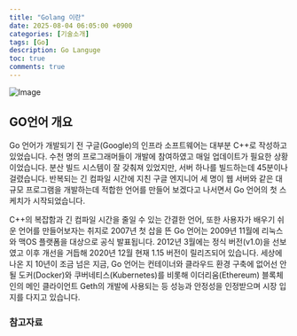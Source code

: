 ```yaml
---
title: "Golang 이란"
date: 2025-08-04 06:05:00 +0900
categories: [기술소개]
tags: [Go]
description: Go Languge
toc: true
comments: true
---
```


![Image](https://prod-files-secure.s3.us-west-2.amazonaws.com/e6db513d-ec54-40ff-aa74-2487b0bcfe15/128b8808-c477-43f7-9252-6d65036866ed/Untitled.png?X-Amz-Algorithm=AWS4-HMAC-SHA256&X-Amz-Content-Sha256=UNSIGNED-PAYLOAD&X-Amz-Credential=ASIAZI2LB466XF7534YG%2F20250804%2Fus-west-2%2Fs3%2Faws4_request&X-Amz-Date=20250804T063251Z&X-Amz-Expires=3600&X-Amz-Security-Token=IQoJb3JpZ2luX2VjEAYaCXVzLXdlc3QtMiJHMEUCIQD9cV7NykPIpoSUkcQ%2FovmTMVIAuGXIFXbdySsSat5GJAIgWmVRThZAAn12XDLJ3a%2BPUkXyUKqCn2E%2BqBwXvE6DwO8q%2FwMIPxAAGgw2Mzc0MjMxODM4MDUiDMM6qeyr3eC6ns1hMSrcAwGuxwqrVevFDmS8DS7ct7yZMLxf8c9ooyt4bHEHm15f1sxiwESV5mK07hbXa%2FX9mVRFTWt%2BzxaSg%2Bo9GszU9fU22HSugaQpif4xp%2Fy2ek%2BEknoo%2FXbwuiEcDiFIbS0Q20HR3CF62S6cRfYcAmL94SzvGyMRA5nGWx%2FmKrbFWqpGzEUh3dUylwxzoBerTP7FCEkFsTT%2BDYZnggT%2BQHeGR5kbQ0ZgftrfstqacZMX3Yg4B8py8Aj820nlfipPA4oB1naQbeASwvXxIHT8otY%2Flr2jG9iYG0kCreZQR9OqReghDvZbJXnPWlah1YZATq2QxB81noGkUPaW1g5krKI9n9JvQV%2F46suYUCm9IJtGlZx1HkX1L9f%2BXPkWaUkF%2BGlw49MzmW1MSTgmn4uAVXF7j%2FV6VGTtr6PPf1WjxK%2FgOfvCAHQtNZ144ItvC7Bsh6WG906rs4%2FmdHOfbjTFYFDw%2Btg4%2BYxPp3LXklyyi0uZDGUjhKlZytk0NA5cCf%2FUvqUMZ5s%2Bw5YzG8q1ArgLG%2FUQy4MHJOwRXSOjZHjl0ADstDKd%2FltSWEr%2B5dtxEm%2BOPauuXBQiuLRqILmmGBP4lCAnJcjk70o10bYCSefYCBmlGrtAsBaTooONcA%2BcPagxMPKNwcQGOqUB8nPRoWQJb5tP%2Bh%2FyrZ3F0XupCqHIw7TKgwt%2FDDmOzG8T1736RE%2Ff5tCKcvNGUPGngXozlir5dBTHPVE3gJEf%2Br5dE0fg2sQHqquL0c98MOd266OnhsFaRRJbYGzySbfCJ4C5ZW3YbtHdZKlXwUmZZcnSjfe%2B9a%2F%2B%2FPFsDckeoLR08RP0u5UYtIXeD6jGRf80mHakcaz9xeremn2qdq%2B4eJ4R01PW&X-Amz-Signature=ce26bfa882e6181f53e5021e968fc27c5b7f053f00a708c75417c6c24a62f11c&X-Amz-SignedHeaders=host&x-amz-checksum-mode=ENABLED&x-id=GetObject)

## GO언어 개요

Go 언어가 개발되기 전 구글(Google)의 인프라 소프트웨어는 대부분 C++로 작성하고 있었습니다. 수천 명의 프로그래머들이 개발에 참여하였고 매일 업데이트가 필요한 상황이었습니다. 분산 빌드 시스템이 잘 갖춰져 있었지만, 서버 하나를 빌드하는데 45분이나 걸렸습니다. 반복되는 긴 컴파일 시간에 지친 구글 엔지니어 세 명이 웹 서버와 같은 대규모 프로그램을 개발하는데 적합한 언어를 만들어 보겠다고 나서면서 Go 언어의 첫 스케치가 시작되었습니다.

C++의 복잡함과 긴 컴파일 시간을 줄일 수 있는 간결한 언어, 또한 사용자가 배우기 쉬운 언어를 만들어보자는 취지로 2007년 첫 삽을 뜬 Go 언어는 2009년 11월에 리눅스와 맥OS 플랫폼을 대상으로 공식 발표됩니다. 2012년 3월에는 정식 버전(v1.0)을 선보였고 이후 개선을 거듭해 2020년 12월 현재 1.15 버전이 릴리즈되어 있습니다. 세상에 나온 지 10년이 조금 넘은 지금, Go 언어는 컨테이너와 클라우드 환경 구축에 없어선 안 될 도커(Docker)와 쿠버네티스(Kubernetes)를 비롯해 이더리움(Ethereum) 블록체인의 메인 클라이언트 Geth의 개발에 사용되는 등 성능과 안정성을 인정받으며 시장 입지를 다지고 있습니다.

### 참고자료



